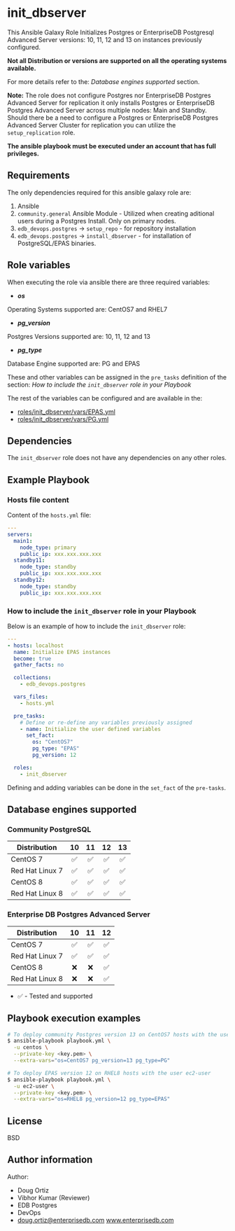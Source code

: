 # init_dbserver

This Ansible Galaxy Role Initializes Postgres or EnterpriseDB Postgresql
Advanced Server versions: 10, 11, 12 and 13 on instances previously configured.

**Not all Distribution or versions are supported on all the operating systems
available.**

For more details refer to the: *Database engines supported* section.

**Note:**
The role does not configure Postgres nor EnterpriseDB Postgres Advanced Server
for replication it only installs Postgres or EnterpriseDB Postgres Advanced
Server across multiple nodes: Main and Standby.
Should there be a need to configure a Postgres or EnterpriseDB Postgres
Advanced Server Cluster for replication you can utilize the `setup_replication`
role.

**The ansible playbook must be executed under an account that has full
privileges.**

## Requirements

The only dependencies required for this ansible galaxy role are:

  1. Ansible
  2. `community.general` Ansible Module - Utilized when creating aditional
     users during a Postgres Install. Only on primary nodes.
  3. `edb_devops.postgres` -> `setup_repo` - for repository installation
  4. `edb_devops.postgres` -> `install_dbserver` - for installation of
     PostgreSQL/EPAS binaries.

## Role variables

When executing the role via ansible there are three required variables:

  * ***os***

  Operating Systems supported are: CentOS7 and RHEL7

  * ***pg_version***

  Postgres Versions supported are: 10, 11, 12 and 13

  * ***pg_type***

  Database Engine supported are: PG and EPAS

These and other variables can be assigned in the `pre_tasks` definition of the
section: *How to include the `init_dbserver` role in your Playbook*

The rest of the variables can be configured and are available in the:

  * [roles/init_dbserver/vars/EPAS.yml](./vars/EPAS.yml)
  * [roles/init_dbserver/vars/PG.yml](./vars/PG.yml)

## Dependencies

The `init_dbserver` role does not have any dependencies on any other roles.

## Example Playbook

### Hosts file content

Content of the `hosts.yml` file:

```yaml
---
servers:
  main1:
    node_type: primary
    public_ip: xxx.xxx.xxx.xxx
  standby11:
    node_type: standby
    public_ip: xxx.xxx.xxx.xxx
  standby12:
    node_type: standby
    public_ip: xxx.xxx.xxx.xxx
```

### How to include the `init_dbserver` role in your Playbook

Below is an example of how to include the `init_dbserver` role:

```yaml
---
- hosts: localhost
  name: Initialize EPAS instances
  become: true
  gather_facts: no

  collections:
    - edb_devops.postgres

  vars_files:
    - hosts.yml

  pre_tasks:
    # Define or re-define any variables previously assigned
    - name: Initialize the user defined variables
      set_fact:
        os: "CentOS7"
        pg_type: "EPAS"
        pg_version: 12

  roles:
    - init_dbserver
```

Defining and adding variables can be done in the `set_fact` of the `pre-tasks`.

## Database engines supported

### Community PostgreSQL

| Distribution | 10 | 11 | 12 | 13 |
| ------------------------- |:--:|:--:|:--:|:--:|
| CentOS 7 | :white_check_mark:| :white_check_mark:| :white_check_mark:| :white_check_mark:|
| Red Hat Linux 7 | :white_check_mark:| :white_check_mark:| :white_check_mark:| :white_check_mark:|
| CentOS 8 | :white_check_mark:| :white_check_mark:| :white_check_mark:| :white_check_mark:|
| Red Hat Linux 8 | :white_check_mark:| :white_check_mark:| :white_check_mark:| :white_check_mark:|

### Enterprise DB Postgres Advanced Server

| Distribution | 10 | 11 | 12 |
| ------------------------- |:--:|:--:|:--:|
| CentOS 7 | :white_check_mark:| :white_check_mark:| :white_check_mark:|
| Red Hat Linux 7 | :white_check_mark:| :white_check_mark:| :white_check_mark:|
| CentOS 8 | :x:| :x:| :white_check_mark:|
| Red Hat Linux 8 | :x:| :x:| :white_check_mark:|

- :white_check_mark: - Tested and supported

## Playbook execution examples

```bash
# To deploy community Postgres version 13 on CentOS7 hosts with the user centos
$ ansible-playbook playbook.yml \
  -u centos \
  --private-key <key.pem> \
  --extra-vars="os=CentOS7 pg_version=13 pg_type=PG"
```
```bash
# To deploy EPAS version 12 on RHEL8 hosts with the user ec2-user
$ ansible-playbook playbook.yml \
  -u ec2-user \
  --private-key <key.pem> \
  --extra-vars="os=RHEL8 pg_version=12 pg_type=EPAS"
```

## License

BSD

## Author information

Author:

  * Doug Ortiz
  * Vibhor Kumar (Reviewer)
  * EDB Postgres
  * DevOps
  * doug.ortiz@enterprisedb.com www.enterprisedb.com
